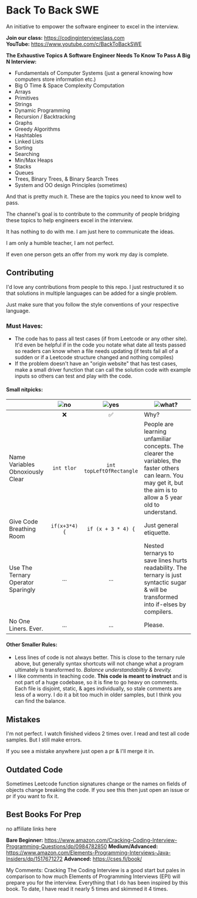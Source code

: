 # Back To Back SWE

An initiative to empower the software engineer to excel in the interview.

<b>Join our class:</b> https://codinginterviewclass.com <br>
<b>YouTube:</b> https://www.youtube.com/c/BackToBackSWE <br>

<b>The Exhaustive Topics A Software Engineer Needs To Know To Pass A Big N Interview:</b>
- Fundamentals of Computer Systems (just a general knowing how computers store information etc.)
- Big O Time & Space Complexity Computation
- Arrays
- Primitives
- Strings
- Dynamic Programming
- Recursion / Backtracking
- Graphs
- Greedy Algorithms
- Hashtables
- Linked Lists
- Sorting
- Searching
- Min/Max Heaps
- Stacks
- Queues
- Trees, Binary Trees, & Binary Search Trees
- System and OO design Principles (sometimes)

And that is pretty much it. These are the topics you need to know well to pass.

The channel's goal is to contribute to the community of people bridging
these topics to help engineers excel in the interview.

It has nothing to do with me. I am just here to communicate the ideas.

I am only a humble teacher, I am not perfect.

If even one person gets an offer from my work my day is complete.

## Contributing
I'd love any contributions from people to this repo. I just restructured it so that solutions in multiple languages can be added for a single problem.

Just make sure that you follow the style conventions of your respective language.

### Must Haves:
- The code has to pass all test cases (if from Leetcode or any other site). It'd even be helpful if in the code you notate what date all tests passed so readers can know when a file needs updating (if tests fail all of a sudden or if a Leetcode structure changed and nothing compiles)
- If the problem doesn't have an "origin website" that has test cases, make a small driver function that can call the solution code with example inputs so others can test and play with the code.

#### Small nitpicks:

| | ![no](https://i.ibb.co/znyRxBs/Screen-Shot-2019-09-15-at-10-53-44-PM.png) | ![yes](https://i.ibb.co/sRcxycg/Screen-Shot-2019-09-15-at-10-53-48-PM.png) | ![what?](https://i.ibb.co/M7QqqDC/Screen-Shot-2019-09-15-at-11-06-02-PM.png) |
| --- | :-------------: |:-------------:| --- |
| | ❌ | ✅ | Why? |
| Name Variables Obnoxiously Clear | `int tlor`      | `int topLeftOfRectangle` | People are learning unfamiliar concepts. The clearer the variables, the faster others can learn. You may get it, but the aim is to allow a 5 year old to understand. |
| Give Code Breathing Room | `if(x+3*4){`| `if (x + 3 * 4) {`      | Just general etiquette. |
| Use The Ternary Operator Sparingly | ...| ...      | Nested ternarys to save lines hurts readability. The ternary is just syntactic sugar & will be transformed into if-elses by compilers.  |
| No One Liners. Ever. | ... |    ...   | Please. |

#### Other Smaller Rules:
- Less lines of code is not always better. This is close to the ternary rule above, but generally syntax shortcuts will not change what a program ultimately is transformed to. *Balance understandabiltiy & brevity.*
- I like comments in teaching code. **This code is meant to instruct** and is not part of a huge codebase, so it is fine to go heavy on comments. Each file is disjoint, static, & ages individually, so stale comments are less of a worry. I do it a bit too much in older samples, but I think you can find the balance.

## Mistakes

I'm not perfect. I watch finished videos 2 times over. I read and test all code samples. But I still make errors.

If you see a mistake anywhere just open a pr & I'll merge it in.

## Outdated Code

Sometimes Leetcode function signatures change or the names on fields of objects change breaking the code. If you see this then just open an issue or pr if you want to fix it.

## Best Books For Prep

no affiliate links here

<b>Bare Beginner:</b> https://www.amazon.com/Cracking-Coding-Interview-Programming-Questions/dp/0984782850
<b>Medium/Advanced:</b> https://www.amazon.com/Elements-Programming-Interviews-Java-Insiders/dp/1517671272
<b>Advanced:</b> https://cses.fi/book/

My Comments: Cracking The Coding Interview is a good start but pales in comparison to how much Elements
of Programming Interviews (EPI) will prepare you for the interview. Everything that I do has been inspired
by this book. To date, I have read it nearly 5 times and skimmed it 4 times.
